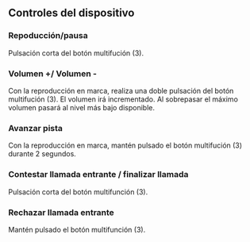 ## Controles del dispositivo

### Repoducción/pausa
Pulsación corta del botón multifución (3).

### Volumen +/ Volumen -
Con la reproducción en marca, realiza una doble pulsación del botón multifución (3). El volumen irá incrementado. Al sobrepasar el máximo volumen pasará al nivel más bajo disponible. 

### Avanzar pista
Con la reproducción en marca, mantén pulsado el botón multifución (3) durante 2 segundos.

### Contestar llamada entrante / finalizar llamada
Pulsación corta del botón multifunción (3).

### Rechazar llamada entrante
Mantén pulsado el botón multifunción (3).


